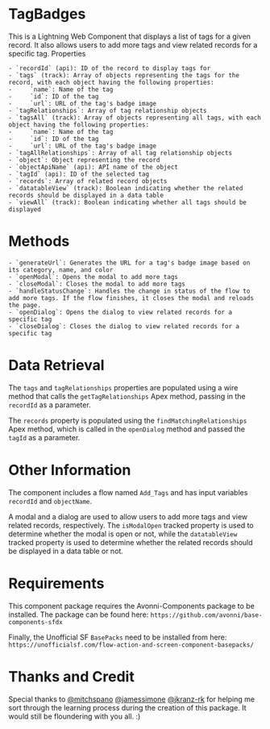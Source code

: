 # TagBadges

This is a Lightning Web Component that displays a list of tags for a given record. It also allows users to add more tags and view related records for a specific tag.
Properties

    - `recordId` (api): ID of the record to display tags for
    - `tags` (track): Array of objects representing the tags for the record, with each object having the following properties:
    -     `name`: Name of the tag
    -     `id`: ID of the tag
    -     `url`: URL of the tag's badge image
    - `tagRelationships`: Array of tag relationship objects
    - `tagsAll` (track): Array of objects representing all tags, with each object having the following properties:
    -     `name`: Name of the tag
    -     `id`: ID of the tag
    -     `url`: URL of the tag's badge image
    - `tagAllRelationships`: Array of all tag relationship objects
    - `object`: Object representing the record
    - `objectApiName` (api): API name of the object
    - `tagId` (api): ID of the selected tag
    - `records`: Array of related record objects
    - `datatableView` (track): Boolean indicating whether the related records should be displayed in a data table
    - `viewAll` (track): Boolean indicating whether all tags should be displayed

# Methods

    - `generateUrl`: Generates the URL for a tag's badge image based on its category, name, and color
    - `openModal`: Opens the modal to add more tags
    - `closeModal`: Closes the modal to add more tags
    - `handleStatusChange`: Handles the change in status of the flow to add more tags. If the flow finishes, it closes the modal and reloads the page.
    - `openDialog`: Opens the dialog to view related records for a specific tag
    - `closeDialog`: Closes the dialog to view related records for a specific tag

# Data Retrieval

The `tags` and `tagRelationships` properties are populated using a wire method that calls the `getTagRelationships` Apex method, passing in the `recordId` as a parameter.

The `records` property is populated using the `findMatchingRelationships` Apex method, which is called in the `openDialog` method and passed the `tagId` as a parameter.

# Other Information

The component includes a flow named `Add_Tags` and has input variables `recordId` and `objectName`.

A modal and a dialog are used to allow users to add more tags and view related records, respectively. The `isModalOpen` tracked property is used to determine whether the modal is open or not, while the `datatableView` tracked property is used to determine whether the related records should be displayed in a data table or not.

# Requirements

This component package requires the Avonni-Components package to be installed. The package can be found here: `https://github.com/avonni/base-components-sfdx`

Finally, the Unofficial SF `BasePacks` need to be installed from here: `https://unofficialsf.com/flow-action-and-screen-component-basepacks/`

# Thanks and Credit

Special thanks to [@mitchspano](https://github.com/mitchspano)
[@jamessimone](https://github.com/jamessimone)
[@jkranz-rk](https://github.com/jkranz-rk) for helping me sort through the learning process during the creation of this package. It would still be floundering with you all. :) 